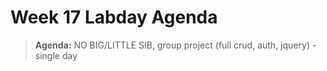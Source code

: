 # Week 17 Labday Agenda

> **Agenda:** NO BIG/LITTLE SIB, group project (full crud, auth, jquery) - single day 